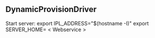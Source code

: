 DynamicProvisionDriver
------------------------

Start server:
export IPL_ADDRESS="$(hostname -I)"
export SERVER_HOME= < Webservice >